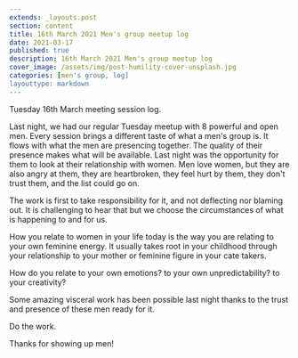 ```yaml
---
extends: _layouts.post
section: content
title: 16th March 2021 Men's group meetup log
date: 2021-03-17
published: true
description: 16th March 2021 Men's group meetup log
cover_image: /assets/img/post-humility-cover-unsplash.jpg
categories: [men's group, log]
layouttype: markdown
---
```

Tuesday 16th March meeting session log.

Last night, we had our regular Tuesday meetup with 8 powerful and open men.
Every session brings a different taste of what a men's group is. It flows with what the men are presencing together. The quality of their presence makes what will be available.
Last night was the opportunity for them to look at their relationship with women. Men love women, but they are also angry at them, they are heartbroken, they feel hurt by them, they don't trust them, and the list could go on.

The work is first to take responsibility for it, and not deflecting nor blaming out.
It is challenging to hear that but we choose the circumstances of what is happening to and for us.

How you relate to women in your life today is the way you are relating to your own feminine energy. It usually takes root in your childhood through your relationship to your mother or
feminine figure in your cate takers.

How do you relate to your own emotions? to your own unpredictability? to your creativity?

Some amazing visceral work has been possible last night thanks to the trust and presence of these men ready for it.

Do the work.

Thanks for showing up men!
